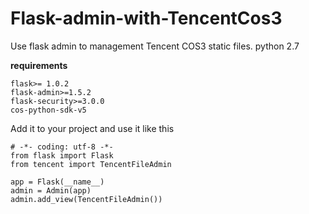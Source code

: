 # Flask-admin-with-TencentCos3
Use flask admin to management Tencent COS3 static files. python 2.7

**requirements**
```
flask>= 1.0.2
flask-admin>=1.5.2
flask-security>=3.0.0
cos-python-sdk-v5
```

Add it to your project and use it like this
```
# -*- coding: utf-8 -*-
from flask import Flask
from tencent import TencentFileAdmin

app = Flask(__name__)
admin = Admin(app)
admin.add_view(TencentFileAdmin())
```
